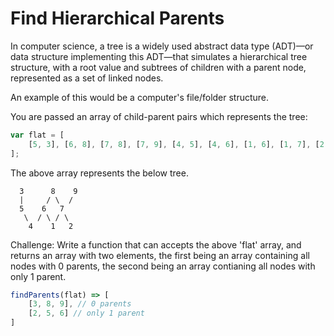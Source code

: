 # Find Hierarchical Parents

In computer science, a tree is a widely used abstract data type (ADT)—or data structure implementing this ADT—that simulates a hierarchical tree structure, with a root value and subtrees of children with a parent node, represented as a set of linked nodes.

An example of this would be a computer's file/folder structure.

You are passed an array of child-parent pairs which represents the tree:
```javascript
var flat = [
    [5, 3], [6, 8], [7, 8], [7, 9], [4, 5], [4, 6], [1, 6], [1, 7], [2, 7]
];
```
The above array represents the below tree.
```
  3      8    9
  |     / \  /
  5    6   7
   \  / \ / \
    4    1   2
```


Challenge:
Write a function that can accepts the above 'flat' array, and returns an array with two elements, the first being an array containing all nodes with 0 parents, the second being an array contianing all nodes with only 1 parent.

```javascript
findParents(flat) => [
    [3, 8, 9], // 0 parents
    [2, 5, 6] // only 1 parent
]
```
